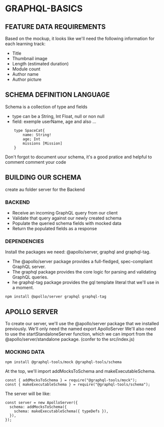 # GRAPHQL-BASICS

## FEATURE DATA REQUIREMENTS

Based on the mockup, it looks like we'll need the following information for each learning track:

-   Title
-   Thumbnail image
-   Length (estimated duration)
-   Module count
-   Author name
-   Author picture

## SCHEMA DEFINITION LANGUAGE

Schema is a collection of type and fields

-   type can be a String, Int Float, null or non null
-   field: exemple userName, age and also ...

```
    type SpaceCat{
        name: String!
        age; Int
        missions [Mission]
    }
```

Don't forgot to document uour schema, it's a good pratice and helpful to comment comment your code

## BUILDING OUR SCHEMA

create au folder server for the Backend

### BACKEND

-   Receive an incoming GraphQL query from our client
-   Validate that query against our newly created schema
-   Populate the queried schema fields with mocked data
-   Return the populated fields as a response

### DEPENDENCIES

Install the packages we need: @apollo/server, graphql and graphql-tag.

-   The @apollo/server package provides a full-fledged, spec-compliant GraphQL server.
-   The graphql package provides the core logic for parsing and validating GraphQL queries.
-   he graphql-tag package provides the gql template literal that we'll use in a moment.

```
npm install @apollo/server graphql graphql-tag
```

## APOLLO SERVER

To create our server, we'll use the @apollo/server package that we installed previously.
We'll only need the named export ApolloServer
We'll also need to use the startStandaloneServer function, which we can import from the @apollo/server/standalone package.
(confer to the src/index.js)

### MOCKING DATA

```
npm install @graphql-tools/mock @graphql-tools/schema
```

At the top, we'll import addMocksToSchema and makeExecutableSchema.

```
const { addMocksToSchema } = require("@graphql-tools/mock");
const { makeExecutableSchema } = require("@graphql-tools/schema");
```

The server will be like:

```
const server = new ApolloServer({
  schema: addMocksToSchema({
    schema: makeExecutableSchema({ typeDefs }),
  }),
});
```
